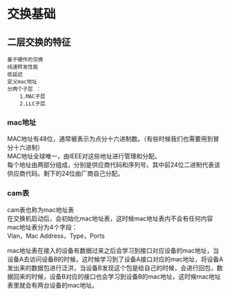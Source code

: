 # 交换基础

## 二层交换的特征

    基于硬件的交换  
    线速转发性能  
    低延迟  
    定义mac地址  
    分两个子层 ：  
        1.MAC子层  
        2.LLC子层  

### mac地址

MAC地址有48位，通常被表示为点分十六进制数。（有些时候我们也需要用到冒分十六进制）  
MAC地址全球唯一，由IEEE对这些地址进行管理和分配。  
每个地址由两部分组成，分别是供应商代码和序列号。其中前24位二进制代表该供应商代码。剩下的24位由厂商自己分配。  

### cam表

cam表也称为mac地址表  
在交换机启动后，会初始化mac地址表，这时候mac地址表内不会有任何内容  
mac地址表分为4个字段：  
Vlan，Mac Address，Type，Ports  

mac地址表在接入的设备有数据过来之后会学习到接口对应设备的mac地址，当设备A去访问设备B的时候，这时候学习到了设备A接口对应的mac地址，将设备A发出来的数据包进行泛洪，当设备B发现这个包是给自己的时候，会进行回包，数据回来的时候，设备B对应的接口也会学习到设备B的mac地址，这时候mac地址表里就会有两台设备的mac地址。  
